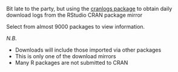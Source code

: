 Bit late to the party, but using the [cranlogs package](https://github.com/metacran/cranlogs) to obtain daily download logs from the RStudio CRAN package mirror 

Select from almost 9000 packages to view information. 

*N.B.*

 * Downloads will include those imported via other packages
 * This is only one of the download mirrors
 * Many R packages are not submitted to CRAN